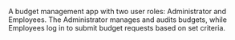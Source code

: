 A budget management app with two user roles: Administrator and Employees. The Administrator manages and audits budgets, while Employees log in to submit budget requests based on set criteria.



